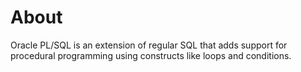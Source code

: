 # About

Oracle PL/SQL is an extension of regular SQL that adds support for procedural programming using constructs like loops and conditions.
